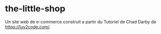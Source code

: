 # the-little-shop
Un site web de e-commerce construit a partir du Tutoriel de Chad Darby de https://luv2code.com/.
